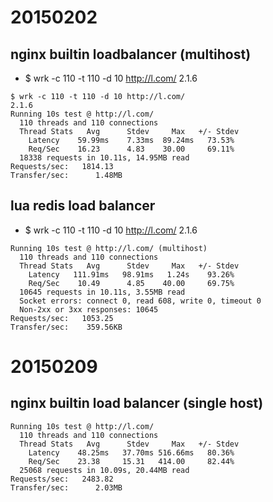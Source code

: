 # 20150202
## nginx builtin loadbalancer (multihost)
- $ wrk -c 110 -t 110 -d 10 http://l.com/                                                 2.1.6
```
$ wrk -c 110 -t 110 -d 10 http://l.com/                                                 2.1.6
Running 10s test @ http://l.com/
  110 threads and 110 connections
  Thread Stats   Avg      Stdev     Max   +/- Stdev
    Latency    59.99ms    7.33ms  89.24ms   73.53%
    Req/Sec    16.23      4.83    30.00     69.11%
  18338 requests in 10.11s, 14.95MB read
Requests/sec:   1814.13
Transfer/sec:      1.48MB
```

## lua redis load balancer
- $ wrk -c 110 -t 110 -d 10 http://l.com/                                                 2.1.6
```
Running 10s test @ http://l.com/ (multihost)
  110 threads and 110 connections
  Thread Stats   Avg      Stdev     Max   +/- Stdev
    Latency   111.91ms   98.91ms   1.24s    93.26%
    Req/Sec    10.49      4.85    40.00     69.75%
  10645 requests in 10.11s, 3.55MB read
  Socket errors: connect 0, read 608, write 0, timeout 0
  Non-2xx or 3xx responses: 10645
Requests/sec:   1053.25
Transfer/sec:    359.56KB
```

# 20150209
## nginx builtin load balancer (single host)
```
Running 10s test @ http://l.com/
  110 threads and 110 connections
  Thread Stats   Avg      Stdev     Max   +/- Stdev
    Latency    48.25ms   37.70ms 516.66ms   80.36%
    Req/Sec    23.38     15.31   414.00     82.44%
  25068 requests in 10.09s, 20.44MB read
Requests/sec:   2483.82
Transfer/sec:      2.03MB
```